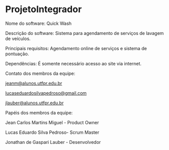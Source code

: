 # ProjetoIntegrador

Nome do software: Quick Wash

Descrição do software: Sistema para agendamento de serviços de lavagem de veículos.

Principais requisitos: Agendamento online de serviços e sistema de pontuação.

Dependências: É somente necessário acesso ao site via internet.

Contato dos membros da equipe:

jeanm@alunos.utfpr.edu.br

lucaseduardosilvapedroso@gmail.com

jlauber@alunos.utfpr.edu.br

Papéis dos membros da equipe:

Jean Carlos Martins Miguel - Product Owner

Lucas Eduardo Silva Pedroso- Scrum Master

Jonathan de Gaspari Lauber - Desenvolvedor
